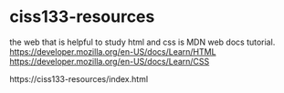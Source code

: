 # ciss133-resources
the web that is helpful to study html and css is MDN web docs tutorial.
https://developer.mozilla.org/en-US/docs/Learn/HTML
https://developer.mozilla.org/en-US/docs/Learn/CSS

https://ciss133-resources/index.html